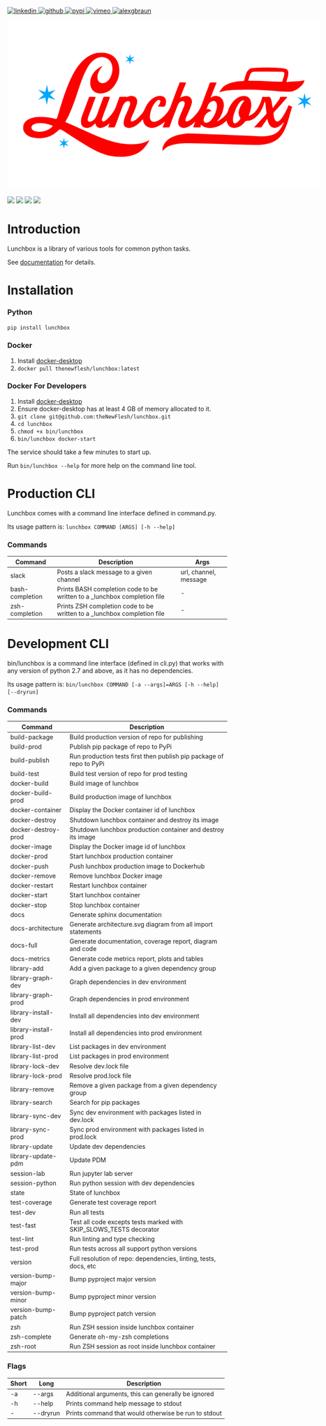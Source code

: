 <p>
    <a href="https://www.linkedin.com/in/alexandergbraun" rel="nofollow noreferrer">
        <img src="https://www.gomezaparicio.com/wp-content/uploads/2012/03/linkedin-logo-1-150x150.png"
             alt="linkedin" width="30px" height="30px"
        >
    </a>
    <a href="https://github.com/theNewFlesh" rel="nofollow noreferrer">
        <img src="https://tadeuzagallo.com/GithubPulse/assets/img/app-icon-github.png"
             alt="github" width="30px" height="30px"
        >
    </a>
    <a href="https://pypi.org/user/the-new-flesh" rel="nofollow noreferrer">
        <img src="https://cdn.iconscout.com/icon/free/png-256/python-2-226051.png"
             alt="pypi" width="30px" height="30px"
        >
    </a>
    <a href="http://vimeo.com/user3965452" rel="nofollow noreferrer">
        <img src="https://cdn.iconscout.com/icon/free/png-512/movie-52-151107.png?f=avif&w=512"
             alt="vimeo" width="30px" height="30px"
        >
    </a>
    <a href="http://www.alexgbraun.com" rel="nofollow noreferrer">
        <img src="https://i.ibb.co/fvyMkpM/logo.png"
             alt="alexgbraun" width="30px" height="30px"
        >
    </a>
</p>

<img id="logo" src="resources/logo.png" style="max-width: 717px">

[![](https://img.shields.io/badge/License-MIT-F77E70?style=for-the-badge)](https://github.com/theNewFlesh/lunchbox/blob/master/LICENSE)
[![](https://img.shields.io/pypi/pyversions/lunchbox?style=for-the-badge&label=Python&color=A0D17B&logo=python&logoColor=A0D17B)](https://github.com/theNewFlesh/lunchbox/blob/master/docker/config/pyproject.toml)
[![](https://img.shields.io/pypi/v/lunchbox?style=for-the-badge&label=PyPI&color=5F95DE&logo=pypi&logoColor=5F95DE)](https://pypi.org/project/lunchbox/)
[![](https://img.shields.io/pypi/dm/lunchbox?style=for-the-badge&label=Downloads&color=5F95DE)](https://pepy.tech/project/lunchbox)

# Introduction
Lunchbox is a library of various tools for common python tasks.

See [documentation](https://theNewFlesh.github.io/lunchbox/) for details.

# Installation
### Python
`pip install lunchbox`

### Docker
1. Install [docker-desktop](https://docs.docker.com/desktop/)
2. `docker pull thenewflesh/lunchbox:latest`

### Docker For Developers
1. Install [docker-desktop](https://docs.docker.com/desktop/)
2. Ensure docker-desktop has at least 4 GB of memory allocated to it.
4. `git clone git@github.com:theNewFlesh/lunchbox.git`
5. `cd lunchbox`
6. `chmod +x bin/lunchbox`
7. `bin/lunchbox docker-start`

The service should take a few minutes to start up.

Run `bin/lunchbox --help` for more help on the command line tool.

# Production CLI

Lunchbox comes with a command line interface defined in command.py.

Its usage pattern is: `lunchbox COMMAND [ARGS] [-h --help]`

### Commands
| Command         | Description                                                              | Args                  |
| --------------- | -------------------------------------------------------------------------| --------------------- |
| slack           | Posts a slack message to a given channel                                 | url, channel, message |
| bash-completion | Prints BASH completion code to be written to a _lunchbox completion file | -                     |
| zsh-completion  | Prints ZSH completion code to be written to a _lunchbox completion file  | -                     |

# Development CLI
bin/lunchbox is a command line interface (defined in cli.py) that works with
any version of python 2.7 and above, as it has no dependencies.

Its usage pattern is: `bin/lunchbox COMMAND [-a --args]=ARGS [-h --help] [--dryrun]`

### Commands

| Command              | Description                                                         |
| -------------------- | ------------------------------------------------------------------- |
| build-package        | Build production version of repo for publishing                     |
| build-prod           | Publish pip package of repo to PyPi                                 |
| build-publish        | Run production tests first then publish pip package of repo to PyPi |
| build-test           | Build test version of repo for prod testing                         |
| docker-build         | Build image of lunchbox                                             |
| docker-build-prod    | Build production image of lunchbox                                  |
| docker-container     | Display the Docker container id of lunchbox                         |
| docker-destroy       | Shutdown lunchbox container and destroy its image                   |
| docker-destroy-prod  | Shutdown lunchbox production container and destroy its image        |
| docker-image         | Display the Docker image id of lunchbox                             |
| docker-prod          | Start lunchbox production container                                 |
| docker-push          | Push lunchbox production image to Dockerhub                         |
| docker-remove        | Remove lunchbox Docker image                                        |
| docker-restart       | Restart lunchbox container                                          |
| docker-start         | Start lunchbox container                                            |
| docker-stop          | Stop lunchbox container                                             |
| docs                 | Generate sphinx documentation                                       |
| docs-architecture    | Generate architecture.svg diagram from all import statements        |
| docs-full            | Generate documentation, coverage report, diagram and code           |
| docs-metrics         | Generate code metrics report, plots and tables                      |
| library-add          | Add a given package to a given dependency group                     |
| library-graph-dev    | Graph dependencies in dev environment                               |
| library-graph-prod   | Graph dependencies in prod environment                              |
| library-install-dev  | Install all dependencies into dev environment                       |
| library-install-prod | Install all dependencies into prod environment                      |
| library-list-dev     | List packages in dev environment                                    |
| library-list-prod    | List packages in prod environment                                   |
| library-lock-dev     | Resolve dev.lock file                                               |
| library-lock-prod    | Resolve prod.lock file                                              |
| library-remove       | Remove a given package from a given dependency group                |
| library-search       | Search for pip packages                                             |
| library-sync-dev     | Sync dev environment with packages listed in dev.lock               |
| library-sync-prod    | Sync prod environment with packages listed in prod.lock             |
| library-update       | Update dev dependencies                                             |
| library-update-pdm   | Update PDM                                                          |
| session-lab          | Run jupyter lab server                                              |
| session-python       | Run python session with dev dependencies                            |
| state                | State of lunchbox                                                   |
| test-coverage        | Generate test coverage report                                       |
| test-dev             | Run all tests                                                       |
| test-fast            | Test all code excepts tests marked with SKIP_SLOWS_TESTS decorator  |
| test-lint            | Run linting and type checking                                       |
| test-prod            | Run tests across all support python versions                        |
| version              | Full resolution of repo: dependencies, linting, tests, docs, etc    |
| version-bump-major   | Bump pyproject major version                                        |
| version-bump-minor   | Bump pyproject minor version                                        |
| version-bump-patch   | Bump pyproject patch version                                        |
| zsh                  | Run ZSH session inside lunchbox container                           |
| zsh-complete         | Generate oh-my-zsh completions                                      |
| zsh-root             | Run ZSH session as root inside lunchbox container                   |

### Flags

| Short | Long      | Description                                          |
| ----- | --------- | ---------------------------------------------------- |
| -a    | --args    | Additional arguments, this can generally be ignored  |
| -h    | --help    | Prints command help message to stdout                |
| -     | --dryrun  | Prints command that would otherwise be run to stdout |
